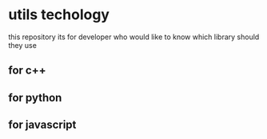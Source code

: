 # utils techology
this  repository its  for developer who would like to  know which library  should they use

## for c++
## for python
## for javascript

